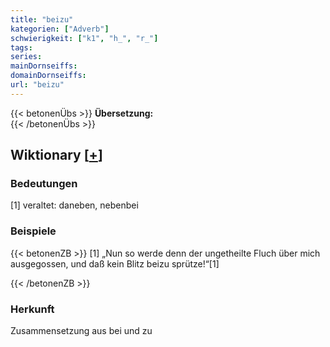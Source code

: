 ```yaml
---
title: "beizu"
kategorien: ["Adverb"]
schwierigkeit: ["k1", "h_", "r_"]
tags:
series:
mainDornseiffs:
domainDornseiffs:
url: "beizu"
---
```


{{< betonenÜbs >}}
**Übersetzung:**  
{{< /betonenÜbs >}}

## Wiktionary [[+](https://de.wiktionary.org/wiki/beizu)]

### Bedeutungen
[1] veraltet: daneben, nebenbei  

### Beispiele
{{< betonenZB >}}
[1] „Nun so werde denn der ungetheilte Fluch über mich ausgegossen, und daß kein Blitz beizu sprütze!“[1]  

{{< /betonenZB >}}
### Herkunft
Zusammensetzung aus bei und zu  


